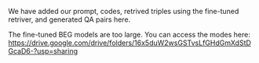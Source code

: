 We have added our prompt, codes, retrived triples using the fine-tuned retriver, and generated QA pairs here.

The fine-tuned BEG models are too large. You can access the modes here: https://drive.google.com/drive/folders/16x5duW2wsGSTvsLfGHdGmXdStDGcaD6-?usp=sharing
